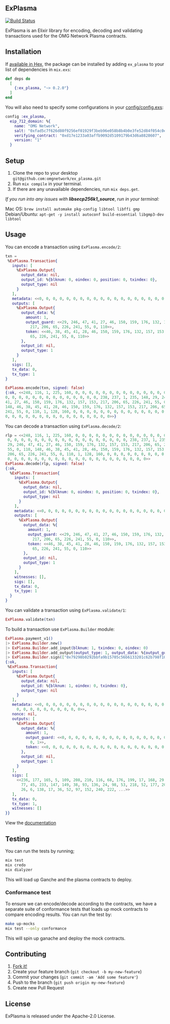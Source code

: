## ExPlasma
[![Build Status](https://circleci.com/gh/omgnetwork/ex_plasma.svg?style=svg)](https://circleci.com/gh/omgnetwork/ex_plasma)

ExPlasma is an Elixir library for encoding, decoding and validating transactions used for the OMG Network Plasma contracts.

## Installation

If [available in Hex](https://hex.pm/docs/publish), the package can be installed
by adding `ex_plasma` to your list of dependencies in `mix.exs`:

```elixir
def deps do
  [
    {:ex_plasma, "~> 0.2.0"}
  ]
end
```

You will also need to specify some configurations in your [config/config.exs]():

```elixir
config :ex_plasma,
  eip_712_domain: %{
    name: "OMG Network",
    salt: "0xfad5c7f626d80f9256ef01929f3beb96e058b8b4b0e3fe52d84f054c0e2a7a83",
    verifying_contract: "0xd17e1233a03affb9092d5109179b43d6a8828607",
    version: "1"
  }
```

## Setup

1. Clone the repo to your desktop `git@github.com:omgnetwork/ex_plasma.git`
2. Run `mix compile` in your terminal.
3. If there are any unavailable dependencies, run `mix deps.get`.


*If you run into any issues with* ***libsecp256k1_source***, *run in your terminal:*

Mac OS: `brew install automake pkg-config libtool libffi gmp`
Debian/Ubuntu: `apt-get -y install autoconf build-essential libgmp3-dev libtool`

## Usage

You can encode a transaction using `ExPlasma.encode/2`:

``` elixir
txn =
 %ExPlasma.Transaction{
   inputs: [
     %ExPlasma.Output{
       output_data: nil,
       output_id: %{blknum: 0, oindex: 0, position: 0, txindex: 0},
       output_type: nil
     }
   ],
   metadata: <<0, 0, 0, 0, 0, 0, 0, 0, 0, 0, 0, 0, 0, 0, 0, 0, 0, 0, 0, 0, 0, 0, 0, 0, 0, 0, 0, 0, 0, 0, 0, 0>>,
   outputs: [
     %ExPlasma.Output{
       output_data: %{
         amount: 1,
         output_guard: <<29, 246, 47, 41, 27, 46, 150, 159, 176, 132, 157, 153,
           217, 206, 65, 226, 241, 55, 0, 110>>,
         token: <<46, 38, 45, 41, 28, 46, 150, 159, 176, 132, 157, 153, 217, 206,
           65, 226, 241, 55, 0, 110>>
       },
       output_id: nil,
       output_type: 1
     }
   ],
   sigs: [],
   tx_data: 0,
   tx_type: 1
}

ExPlasma.encode(txn, signed: false)
{:ok, <<248, 116, 1, 225, 160, 0, 0, 0, 0, 0, 0, 0, 0, 0, 0, 0, 0, 0, 0, 0, 0, 0, 0,
0, 0, 0, 0, 0, 0, 0, 0, 0, 0, 0, 0, 0, 0, 238, 237, 1, 235, 148, 29, 246, 47,
41, 27, 46, 150, 159, 176, 132, 157, 153, 217, 206, 65, 226, 241, 55, 0, 110,
148, 46, 38, 45, 41, 28, 46, 150, 159, 176, 132, 157, 153, 217, 206, 65, 226,
241, 55, 0, 110, 1, 128, 160, 0, 0, 0, 0, 0, 0, 0, 0, 0, 0, 0, 0, 0, 0, 0, 0,
0, 0, 0, 0, 0, 0, 0, 0, 0, 0, 0, 0, 0, 0, 0, 0>>}
```

You can decode a transaction using `ExPlasma.decode/2`:

``` elixir
rlp = <<248, 116, 1, 225, 160, 0, 0, 0, 0, 0, 0, 0, 0, 0, 0, 0, 0, 0, 0,
 0, 0, 0, 0, 0, 0, 0, 0, 0, 0, 0, 0, 0, 0, 0, 0, 0, 0, 238, 237, 1, 235, 148,
 29, 246, 47, 41, 27, 46, 150, 159, 176, 132, 157, 153, 217, 206, 65, 226, 241,
 55, 0, 110, 148, 46, 38, 45, 41, 28, 46, 150, 159, 176, 132, 157, 153, 217,
 206, 65, 226, 241, 55, 0, 110, 1, 128, 160, 0, 0, 0, 0, 0, 0, 0, 0, 0, 0, 0,
 0, 0, 0, 0, 0, 0, 0, 0, 0, 0, 0, 0, 0, 0, 0, 0, 0, 0, 0, 0, 0>>
ExPlasma.decode(rlp, signed: false)
{:ok,
  %ExPlasma.Transaction{
    inputs: [
      %ExPlasma.Output{
        output_data: nil,
        output_id: %{blknum: 0, oindex: 0, position: 0, txindex: 0},
        output_type: nil
      }
    ],
    metadata: <<0, 0, 0, 0, 0, 0, 0, 0, 0, 0, 0, 0, 0, 0, 0, 0, 0, 0, 0, 0, 0, 0, 0, 0, 0, 0, 0, 0, 0, 0, 0, 0>>,
    outputs: [
      %ExPlasma.Output{
        output_data: %{
          amount: 1,
          output_guard: <<29, 246, 47, 41, 27, 46, 150, 159, 176, 132, 157, 153,
            217, 206, 65, 226, 241, 55, 0, 110>>,
          token: <<46, 38, 45, 41, 28, 46, 150, 159, 176, 132, 157, 153, 217, 206,
            65, 226, 241, 55, 0, 110>>
        },
        output_id: nil,
        output_type: 1
      }
    ],
    witnesses: [],
    sigs: [],
    tx_data: 0,
    tx_type: 1
  }
}
```

You can validate a transaction using `ExPlasma.validate/1`:

``` elixir
ExPlasma.validate(txn)
```

To build a transaction use `ExPlasma.Builder` module:

``` elixir
ExPlasma.payment_v1()
|> ExPlasma.Builder.new()
|> ExPlasma.Builder.add_input(blknum: 1, txindex: 0, oindex: 0)
|> ExPlasma.Builder.add_output(output_type: 1, output_data: %{output_guard: <<1::160>>, token: <<0::160>>, amount: 1})
|> ExPlasma.Builder.sign(["0x79298b0292bbfa9b15705c56b6133201c62b798f102d7d096d31d7637f9b2382"])
{:ok,
 %ExPlasma.Transaction{
   inputs: [
     %ExPlasma.Output{
       output_data: nil,
       output_id: %{blknum: 1, oindex: 0, txindex: 0},
       output_type: nil
     }
   ],
   metadata: <<0, 0, 0, 0, 0, 0, 0, 0, 0, 0, 0, 0, 0, 0, 0, 0, 0, 0, 0, 0, 0, 0,
     0, 0, 0, 0, 0, 0, 0, 0, 0, 0>>,
   nonce: nil,
   outputs: [
     %ExPlasma.Output{
       output_data: %{
         amount: 1,
         output_guard: <<0, 0, 0, 0, 0, 0, 0, 0, 0, 0, 0, 0, 0, 0, 0, 0, 0, 0,
           0, 1>>,
         token: <<0, 0, 0, 0, 0, 0, 0, 0, 0, 0, 0, 0, 0, 0, 0, 0, 0, 0, 0, 0>>
       },
       output_id: nil,
       output_type: 1
     }
   ],
   sigs: [
     <<236, 177, 165, 5, 109, 208, 210, 116, 68, 176, 199, 17, 168, 29, 30, 198,
       77, 45, 233, 147, 149, 38, 93, 136, 24, 98, 53, 218, 52, 177, 200, 127,
       26, 6, 138, 17, 36, 52, 97, 152, 240, 222, ...>>
   ],
   tx_data: 0,
   tx_type: 1,
   witnesses: []
}}
```

View the [documentation](https://hexdocs.pm/ex_plasma)

## Testing

You can run the tests by running;

```sh
mix test
mix credo
mix dialyzer
```

This will load up Ganche and the plasma contracts to deploy.


### Conformance test

To ensure we can encode/decode according to the contracts, we have a separate suite of conformance tests that
loads up mock contracts to compare encoding results. You can run the test by:

```sh
make up-mocks
mix test --only conformance
```

This will spin up ganache and deploy the mock contracts.

## Contributing

1. [Fork it!](https://github.com/omgnetwork/ex_plasma)
2. Create your feature branch (`git checkout -b my-new-feature`)
3. Commit your changes (`git commit -am 'Add some feature'`)
4. Push to the branch (`git push origin my-new-feature`)
5. Create new Pull Request

## License

ExPlasma is released under the Apache-2.0 License.
